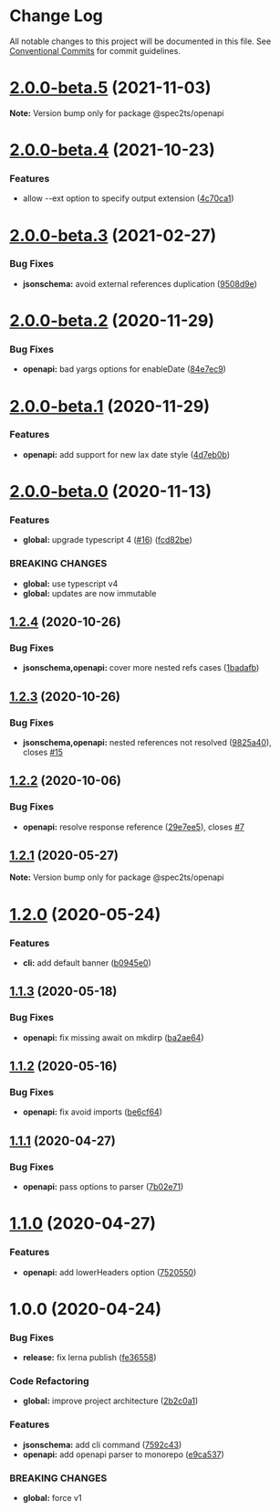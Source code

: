 # Change Log

All notable changes to this project will be documented in this file.
See [Conventional Commits](https://conventionalcommits.org) for commit guidelines.

# [2.0.0-beta.5](https://github.com/touchifyapp/spec2ts/compare/@spec2ts/openapi@2.0.0-beta.4...@spec2ts/openapi@2.0.0-beta.5) (2021-11-03)

**Note:** Version bump only for package @spec2ts/openapi





# [2.0.0-beta.4](https://github.com/touchifyapp/spec2ts/compare/@spec2ts/openapi@2.0.0-beta.3...@spec2ts/openapi@2.0.0-beta.4) (2021-10-23)


### Features

* allow --ext option to specify output extension ([4c70ca1](https://github.com/touchifyapp/spec2ts/commit/4c70ca13f3fc12ce1fd16c0430c7f90f90b0ed64))





# [2.0.0-beta.3](https://github.com/touchifyapp/spec2ts/compare/@spec2ts/openapi@2.0.0-beta.2...@spec2ts/openapi@2.0.0-beta.3) (2021-02-27)


### Bug Fixes

* **jsonschema:** avoid external references duplication ([9508d9e](https://github.com/touchifyapp/spec2ts/commit/9508d9eee0ae19523d03a2874bad73808ec5bf71))





# [2.0.0-beta.2](https://github.com/touchifyapp/spec2ts/compare/@spec2ts/openapi@2.0.0-beta.1...@spec2ts/openapi@2.0.0-beta.2) (2020-11-29)


### Bug Fixes

* **openapi:** bad yargs options for enableDate ([84e7ec9](https://github.com/touchifyapp/spec2ts/commit/84e7ec9977d910b71e0e6e20b5eacc113b89d24b))





# [2.0.0-beta.1](https://github.com/touchifyapp/spec2ts/compare/@spec2ts/openapi@2.0.0-beta.0...@spec2ts/openapi@2.0.0-beta.1) (2020-11-29)


### Features

* **openapi:** add support for new lax date style ([4d7eb0b](https://github.com/touchifyapp/spec2ts/commit/4d7eb0baad32e83c7f9cbf4feeec01cd34ec3be3))





# [2.0.0-beta.0](https://github.com/touchifyapp/spec2ts/compare/@spec2ts/openapi@1.2.4...@spec2ts/openapi@2.0.0-beta.0) (2020-11-13)


### Features

* **global:** upgrade typescript 4 ([#16](https://github.com/touchifyapp/spec2ts/issues/16)) ([fcd82be](https://github.com/touchifyapp/spec2ts/commit/fcd82be93be3986a2f723680f1c52818eb7ba1bc))


### BREAKING CHANGES

* **global:** use typescript v4
* **global:** updates are now immutable





## [1.2.4](https://github.com/touchifyapp/spec2ts/compare/@spec2ts/openapi@1.2.3...@spec2ts/openapi@1.2.4) (2020-10-26)


### Bug Fixes

* **jsonschema,openapi:** cover more nested refs cases ([1badafb](https://github.com/touchifyapp/spec2ts/commit/1badafbe0865a186ef5fc92bfc0ab5b334d4fa6e))





## [1.2.3](https://github.com/touchifyapp/spec2ts/compare/@spec2ts/openapi@1.2.2...@spec2ts/openapi@1.2.3) (2020-10-26)


### Bug Fixes

* **jsonschema,openapi:** nested references not resolved ([9825a40](https://github.com/touchifyapp/spec2ts/commit/9825a405630c101e7a70452ce3a18e02ccad9ce8)), closes [#15](https://github.com/touchifyapp/spec2ts/issues/15)





## [1.2.2](https://github.com/touchifyapp/spec2ts/compare/@spec2ts/openapi@1.2.1...@spec2ts/openapi@1.2.2) (2020-10-06)


### Bug Fixes

* **openapi:** resolve response reference ([29e7ee5](https://github.com/touchifyapp/spec2ts/commit/29e7ee51a18049e2335eda08ceb68460b22de055)), closes [#7](https://github.com/touchifyapp/spec2ts/issues/7)





## [1.2.1](https://github.com/touchifyapp/spec2ts/compare/@spec2ts/openapi@1.2.0...@spec2ts/openapi@1.2.1) (2020-05-27)

**Note:** Version bump only for package @spec2ts/openapi





# [1.2.0](https://github.com/touchifyapp/spec2ts/compare/@spec2ts/openapi@1.1.3...@spec2ts/openapi@1.2.0) (2020-05-24)


### Features

* **cli:** add default banner ([b0945e0](https://github.com/touchifyapp/spec2ts/commit/b0945e08b2c1da4dc494dca1890d491768a13e60))





## [1.1.3](https://github.com/touchifyapp/spec2ts/compare/@spec2ts/openapi@1.1.2...@spec2ts/openapi@1.1.3) (2020-05-18)


### Bug Fixes

* **openapi:** fix missing await on mkdirp ([ba2ae64](https://github.com/touchifyapp/spec2ts/commit/ba2ae64805626b706f25f4caadec4bfb96a1055e))





## [1.1.2](https://github.com/touchifyapp/spec2ts/compare/@spec2ts/openapi@1.1.1...@spec2ts/openapi@1.1.2) (2020-05-16)


### Bug Fixes

* **openapi:** fix avoid imports ([be6cf64](https://github.com/touchifyapp/spec2ts/commit/be6cf64e84588ee8773c2756fed0e24ea9d18ae1))





## [1.1.1](https://github.com/touchifyapp/spec2ts/compare/@spec2ts/openapi@1.1.0...@spec2ts/openapi@1.1.1) (2020-04-27)


### Bug Fixes

* **openapi:** pass options to parser ([7b02e71](https://github.com/touchifyapp/spec2ts/commit/7b02e7146eafbf8dc2f0cf1fe97cc1051095df63))





# [1.1.0](https://github.com/touchifyapp/spec2ts/compare/@spec2ts/openapi@1.0.0...@spec2ts/openapi@1.1.0) (2020-04-27)


### Features

* **openapi:** add lowerHeaders option ([7520550](https://github.com/touchifyapp/spec2ts/commit/752055038827457c5058578be0d1ddf01ffead04))





# 1.0.0 (2020-04-24)


### Bug Fixes

* **release:** fix lerna publish ([fe36558](https://github.com/touchifyapp/spec2ts/commit/fe36558a1a2742e2e3d99aa08061ab9be0cf03f2))


### Code Refactoring

* **global:** improve project architecture ([2b2c0a1](https://github.com/touchifyapp/spec2ts/commit/2b2c0a1d98b78457520fff2c116b7f8d0e5c5df5))


### Features

* **jsonschema:** add cli command ([7592c43](https://github.com/touchifyapp/spec2ts/commit/7592c439be99fabb97cc270aa7a09794ee86f738))
* **openapi:** add openapi parser to monorepo ([e9ca537](https://github.com/touchifyapp/spec2ts/commit/e9ca5375e2692f909d32eacae653f918cd348040))


### BREAKING CHANGES

* **global:** force v1
